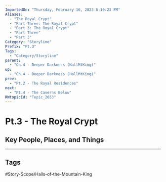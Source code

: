 ```yaml
---
ImportedOn: "Thursday, February 16, 2023 6:10:23 PM"
Aliases:
  - "The Royal Crypt"
  - "Part Three: The Royal Crypt"
  - "Part 3: The Royal Crypt"
  - "Part Three"
  - "Part 3"
Category: "Storyline"
Prefix: "Pt.3"
Tags:
  - "Category/Storyline"
parent:
  - "Ch.4 - Deeper Darkness (HallMtKing)"
up:
  - "Ch.4 - Deeper Darkness (HallMtKing)"
prev:
  - "Pt.2 - The Royal Residences"
next:
  - "Pt.4 - The Caverns Below"
RWtopicId: "Topic_2653"
---
```

# Pt.3 - The Royal Crypt
## Key People, Places, and Things

---
## Tags
#Story-Scope/Halls-of-the-Mountain-King

